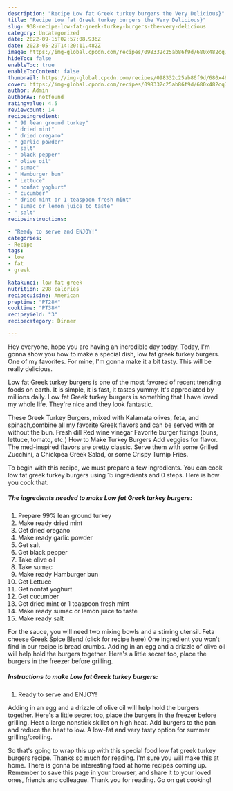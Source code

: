 ```yaml
---
description: "Recipe Low fat Greek turkey burgers the Very Delicious}"
title: "Recipe Low fat Greek turkey burgers the Very Delicious}"
slug: 938-recipe-low-fat-greek-turkey-burgers-the-very-delicious
category: Uncategorized
date: 2022-09-15T02:57:08.936Z
date: 2023-05-29T14:20:11.482Z
image: https://img-global.cpcdn.com/recipes/098332c25ab86f9d/680x482cq70/low-fat-greek-turkey-burgers-recipe-main-photo.jpg
hideToc: false
enableToc: true
enableTocContent: false
thumbnail: https://img-global.cpcdn.com/recipes/098332c25ab86f9d/680x482cq70/low-fat-greek-turkey-burgers-recipe-main-photo.jpg
cover: https://img-global.cpcdn.com/recipes/098332c25ab86f9d/680x482cq70/low-fat-greek-turkey-burgers-recipe-main-photo.jpg
author: Admin
authorAv: notfound
ratingvalue: 4.5
reviewcount: 14
recipeingredient:
- " 99 lean ground turkey"
- " dried mint"
- " dried oregano"
- " garlic powder"
- " salt"
- " black pepper"
- " olive oil"
- " sumac"
- " Hamburger bun"
- " Lettuce"
- " nonfat yoghurt"
- " cucumber"
- " dried mint or 1 teaspoon fresh mint"
- " sumac or lemon juice to taste"
- " salt"
recipeinstructions:

- "Ready to serve and ENJOY!"
categories:
- Recipe
tags:
- low
- fat
- greek

katakunci: low fat greek 
nutrition: 298 calories
recipecuisine: American
preptime: "PT28M"
cooktime: "PT38M"
recipeyield: "3"
recipecategory: Dinner

---
```



Hey everyone, hope you are having an incredible day today. Today, I'm gonna show you how to make a special dish, low fat greek turkey burgers. One of my favorites. For mine, I'm gonna make it a bit tasty. This will be really delicious.

Low fat Greek turkey burgers is one of the most favored of recent trending foods on earth. It is simple, it is fast, it tastes yummy. It's appreciated by millions daily. Low fat Greek turkey burgers is something that I have loved my whole life. They're nice and they look fantastic.

These Greek Turkey Burgers, mixed with Kalamata olives, feta, and spinach,combine all my favorite Greek flavors and can be served with or without the bun. Fresh dill Red wine vinegar Favorite burger fixings (buns, lettuce, tomato, etc.) How to Make Turkey Burgers Add veggies for flavor. The med-inspired flavors are pretty classic. Serve them with some Grilled Zucchini, a Chickpea Greek Salad, or some Crispy Turnip Fries.


To begin with this recipe, we must prepare a few ingredients. You can cook low fat greek turkey burgers using 15 ingredients and 0 steps. Here is how you cook that.

<!--inarticleads1-->

##### The ingredients needed to make Low fat Greek turkey burgers:

1. Prepare  99% lean ground turkey
1. Make ready  dried mint
1. Get  dried oregano
1. Make ready  garlic powder
1. Get  salt
1. Get  black pepper
1. Take  olive oil
1. Take  sumac
1. Make ready  Hamburger bun
1. Get  Lettuce
1. Get  nonfat yoghurt
1. Get  cucumber
1. Get  dried mint or 1 teaspoon fresh mint
1. Make ready  sumac or lemon juice to taste
1. Make ready  salt


For the sauce, you will need two mixing bowls and a stirring utensil. Feta cheese Greek Spice Blend (click for recipe here) One ingredient you won&#39;t find in our recipe is bread crumbs. Adding in an egg and a drizzle of olive oil will help hold the burgers together. Here&#39;s a little secret too, place the burgers in the freezer before grilling. 

<!--inarticleads2-->

##### Instructions to make Low fat Greek turkey burgers:


1. Ready to serve and ENJOY!

Adding in an egg and a drizzle of olive oil will help hold the burgers together. Here&#39;s a little secret too, place the burgers in the freezer before grilling. Heat a large nonstick skillet on high heat. Add burgers to the pan and reduce the heat to low. A low-fat and very tasty option for summer grilling/broiling. 

So that's going to wrap this up with this special food low fat greek turkey burgers recipe. Thanks so much for reading. I'm sure you will make this at home. There is gonna be interesting food at home recipes coming up. Remember to save this page in your browser, and share it to your loved ones, friends and colleague. Thank you for reading. Go on get cooking!
